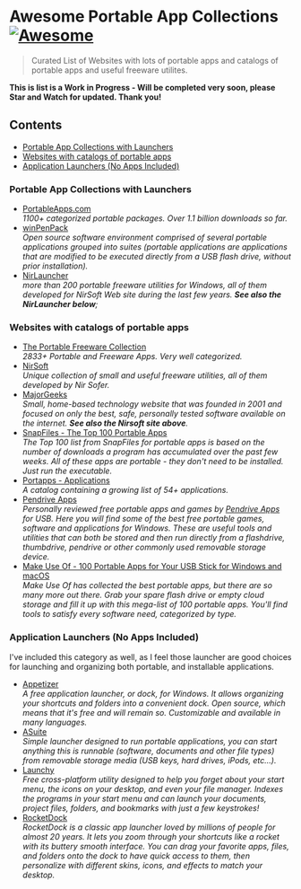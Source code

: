 # Awesome Portable App Collections [![Awesome](https://cdn.rawgit.com/sindresorhus/awesome/d7305f38d29fed78fa85652e3a63e154dd8e8829/media/badge.svg)](https://github.com/sindresorhus/awesome)

> Curated List of Websites with lots of portable apps and catalogs of portable apps and useful freeware utilites.

**This is list is a <strong>Work in Progress</strong> - Will be completed very soon, please Star and Watch for updated. Thank you!**

## Contents

- [Portable App Collections with Launchers](#portable-app-collections-with-launchers)
- [Websites with catalogs of portable apps](#websites-with-catalogs-of-portable-apps)
- [Application Launchers (No Apps Included)](#application-launchers-no-apps-included)

### Portable App Collections with Launchers
* [PortableApps.com](https://portableapps.com/) <br>
  *1100+ categorized portable packages. Over 1.1 billion downloads so far.*
* [winPenPack](https://www.winpenpack.com/) <br>
  *Open source software environment comprised of several portable applications grouped into suites (portable applications are applications that are modified to be executed directly from a USB flash drive, without prior installation).*
* [NirLauncher](https://launcher.nirsoft.net/) <br>
  *more than 200 portable freeware utilities for Windows, all of them developed for NirSoft Web site during the last few years. <strong>See also the NirLauncher below</strong>;*

### Websites with catalogs of portable apps
* [The Portable Freeware Collection](https://www.portablefreeware.com/) <br>
  *2833+ Portable and Freeware Apps. Very well categorized.*
* [NirSoft](https://www.nirsoft.net/) <br>
  *Unique collection of small and useful freeware utilities, all of them developed by Nir Sofer.*
* [MajorGeeks](https://www.majorgeeks.com/) <br>
  *Small, home-based technology website that was founded in 2001 and focused on only the best, safe, personally tested software available on the internet. <strong>See also the Nirsoft site above</strong>.*
* [SnapFiles - The Top 100 Portable Apps](https://www.snapfiles.com/topdownloads/top100-portable-apps.html) <br>
  *The Top 100 list from SnapFiles for portable apps is based on the number of downloads a program has accumulated over the past few weeks. All of these apps are portable - they don't need to be installed. Just run the executable.*
* [Portapps - Applications](https://portapps.io/apps/) <br>
  *A catalog containing a growing list of 54+ applications.*
* [Pendrive Apps](https://pendriveapps.com/sitemap/) <br>
  *Personally reviewed free portable apps and games by [Pendrive Apps](https://pendriveapps.com/sitemap/) for USB. Here you will find some of the best free portable games, software and applications for Windows. These are useful tools and utilities that can both be stored and then run directly from a flashdrive, thumbdrive, pendrive or other commonly used removable storage device.*
* [Make Use Of - 100 Portable Apps for Your USB Stick for Windows and macOS](https://www.makeuseof.com/tag/portable-software-usb/) <br>
  *Make Use Of has collected the best portable apps, but there are so many more out there. Grab your spare flash drive or empty cloud storage and fill it up with this mega-list of 100 portable apps. You'll find tools to satisfy every software need, categorized by type.*

### Application Launchers (No Apps Included)

<p>I've included this category as well, as I feel those launcher are good choices for launching and organizing both portable, and installable applications.</p>

* [Appetizer](https://appetizer.cozic.net/index.html) <br>
  *A free application launcher, or dock, for Windows. It allows organizing your shortcuts and folders into a convenient dock. Open source, which means that it's free and will remain so. Customizable and available in many languages.*
* [ASuite](https://asuite.sourceforge.net/) <br>
  *Simple launcher designed to run portable applications, you can start anything this is runnable (software, documents and other file types) from removable storage media (USB keys, hard drives, iPods, etc...).*
* [Launchy](https://www.launchy.net/) <br>
  *Free cross-platform utility designed to help you forget about your start menu, the icons on your desktop, and even your file manager. Indexes the programs in your start menu and can launch your documents, project files, folders, and bookmarks with just a few keystrokes!<br>*
* [RocketDock](https://punklabs.com/rocketdock) <br>
  *RocketDock is a classic app launcher loved by millions of people for almost 20 years. It lets you zoom through your shortcuts like a rocket with its buttery smooth interface. You can drag your favorite apps, files, and folders onto the dock to have quick access to them, then personalize with different skins, icons, and effects to match your desktop.*
